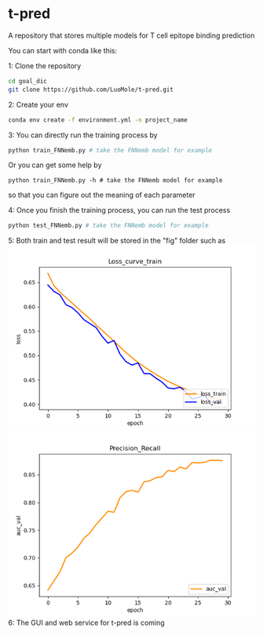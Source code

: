 # t-pred
A  repository that stores multiple models for T cell epitope binding prediction

You can start with conda like this:

1: Clone the repository
~~~bash
cd goal_dic
git clone https://github.com/LuoMole/t-pred.git
~~~
2: Create your env
~~~bash
conda env create -f environment.yml -n project_name
~~~
3: You can directly run the training process by
~~~bash
python train_FNNemb.py # take the FNNemb model for example
~~~
Or you can get some help by
~~~
python train_FNNemb.py -h # take the FNNemb model for example
~~~
so that you can figure out the meaning of each parameter

4: Once you finish the training process, you can run the test process
~~~bash
python test_FNNemb.py # take the FNNemb model for example
~~~
5: Both train and test result will be stored in the "fig" folder
such as
![](https://github.com/LuoMole/t-pred/blob/main/model_better/bert/loss_curve_train.png)
![](https://github.com/LuoMole/t-pred/blob/main/model_better/bert/auc_val.png)
6: The GUI and web service for t-pred is coming
